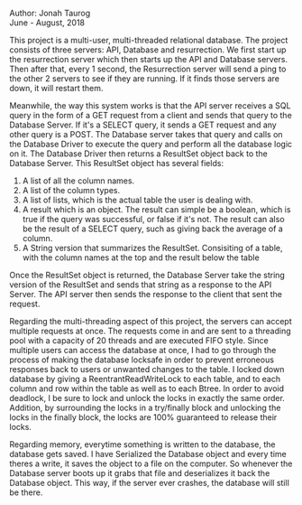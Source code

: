 Author: Jonah Taurog  
June - August, 2018

This project is a multi-user, multi-threaded relational database.
The project consists of three servers: API, Database and resurrection.
We first start up the resurrection server which then starts 
up the API and Database servers. 
Then after that, every 1 second, the Resurrection server will send a ping 
to the other 2 servers to see if they are running. If it finds those servers 
are down, it will restart them. 

Meanwhile, the way this system works is that the API server receives a SQL query
in the form of a GET request from a client and sends that query to the Database Server.
If it's a SELECT query, it sends a GET request and any other query is a POST.
The Database server takes that query and calls on the Database Driver to
execute the query and perform all the database logic on it. 
The Database Driver then returns a ResultSet object back to the Database Server.
This ResultSet object has several fields:
1. A list of all the column names.
2. A list of the column types.
3. A list of lists, which is the actual table the user is dealing with. 
4. A  result which is an object. The result can simple be a boolean, which 
    is true if the query was successful, or false if it's not. The result
    can also be the result of a SELECT query, such as giving back the average of 
    a column.
5. A String version that summarizes the ResultSet. Consisiting of a table,
 with the column names at the top and the result below the table
   
Once the ResultSet object is returned, the Database Server take the string version of
the ResultSet and sends that string as a response to the API Server. The API server 
then sends the response to the client that sent the request. 

Regarding the multi-threading aspect of this project, the servers can accept 
multiple requests at once. The requests come in and are sent to a threading pool
with a capacity of 20 threads and are executed FIFO style. 
Since multiple users can access the database at once, I had to go through the process of 
making the database locksafe in order to prevent erroneous responses back to users or unwanted
changes to the table.
I locked down database by giving a ReentrantReadWriteLock to each table, and to each column and row within
the table as well as to each Btree. In order to avoid deadlock, I be sure to lock and unlock
the locks in exactly the same order. Addition, by surrounding the locks in a try/finally block and unlocking the
locks in the finally block, the locks are 100% guaranteed to release their locks. 

Regarding memory, everytime something is written to the database, the database gets saved.
I have Serialized the Database object and every time theres a write, it 
saves the object to a file on the computer. So whenever the Database server boots up it 
grabs that file and deserializes it back the Database object. This way, if the server ever 
crashes, the database will still be there.
